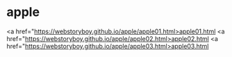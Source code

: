 # apple

<a href="https://webstoryboy.github.io/apple/apple01.html>apple01.html</a>
<a href="https://webstoryboy.github.io/apple/apple02.html>apple02.html</a>
<a href="https://webstoryboy.github.io/apple/apple03.html>apple03.html</a>
